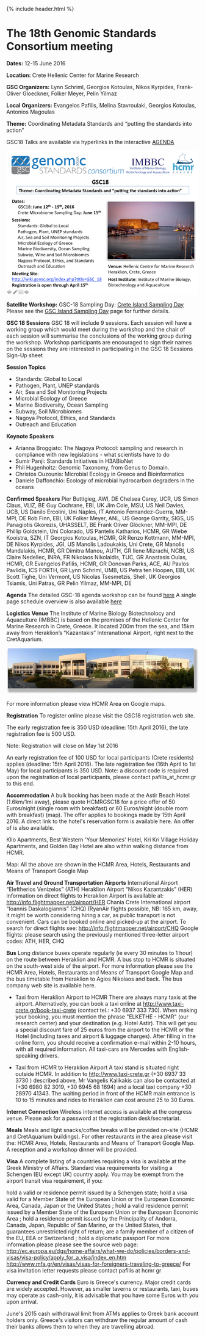 {% include header.html %}

**The 18th Genomic Standards Consortium meeting**
=============================================
 
**Dates:** 12-15 June 2016 

**Location:** Crete Hellenic Center for Marine Research

**GSC Organizers:** Lynn Schriml, Georgios Kotoulas, Nikos Kyrpides, Frank-Oliver Gloeckner, Folker Meyer, Pelin Yilmaz

**Local Organizers:** Evangelos Pafilis, Melina Stavroulaki, Georgios Kotoulas, Antonios Magoulas

**Theme:** Coordinating Metadata Standards and “putting the standards into action”

GSC18 Talks are available via hyperlinks in the interactive [AGENDA](GSC18_agenda.pdf) 


![](Gsc18_announcement_3.png)

**Satellite Workshop:** GSC-18 Sampling Day: [Crete Island Sampling Day](GSC18_ISD_HBIO2016_Poster.pdf) Please see the [GSC Island Sampling Day](GSC18_Island_Sampling_Day_v2.pdf) page for further details.

**GSC 18 Sessions**
GSC 18 will include 9 sessions. Each session will have a working group which would meet during the workshop and the chair of each session will summarise the conclusions of the working group during the workshop. Workshop participants are encouraged to sign their names on the sessions they are interested in participating in the GSC 18 Sessions Sign-Up sheet

**Session Topics**
* Standards: Global to Local
* Pathogen, Plant, UNEP standards
* Air, Sea and Soil Monitoring Projects
* Microbial Ecology of Greece
* Marine Biodiversity, Ocean Sampling
* Subway, Soil Microbiomes
* Nagoya Protocol, Ethics, and Standards
* Outreach and Education

**Keynote Speakers**
* Arianna Broggiato: The Nagoya Protocol: sampling and research in compliance with new legislations - what scientists have to do
* Sumir Panji: Standards Initiatives in H3ABioNet
* Phil Hugenholtz: Genomic Taxonomy, from Genus to Domain.
* Christos Ouzounis: Microbial Ecology in Greece and Bioinformatics
* Daniele Daffonchio: Ecology of microbial hydrocarbon degraders in the oceans

**Confirmed Speakers**
Pier Buttigieg, AWI, DE
Chelsea Carey, UCR, US
Simon Claus, VLIZ, BE
Guy Cochrane, EBI, UK
Jim Cole, MSU, US
Neil Davies, UCB, US
Danilo Ercolini, Uni Naples, IT
Antonio Fernandez-Guerra, MM-MPI, DE
Rob Finn, EBI, UK
Folker Meyer, ANL, US
George Garrity, SIGS, US
Panagiotis Gkorezis, UHASSELT, BE
Frank Oliver Glöckner, MM-MPI, DE
Phillip Goldstein, Uni Colorado, US
Pantelis Katharios, HCMR, GR
Wiebe Kooistra, SZN, IT
Georgios Kotoulas, HCMR, GR
Renzo Kottmann, MM-MPI, DE
Nikos Kyrpides, JGI, US
Manolis Ladoukakis, Uni Crete, GR
Manolis Mandalakis, HCMR, GR
Dimitra Manou, AUTH, GR
Ilene Mizrachi, NCBI, US
Claire Nedellec, INRA, FR
Nikolaos Nikolaidis, TUC, GR
Anastasis Oulas, HCMR, GR
Evangelos Pafilis, HCMR, GR
Donovan Parks, ACE, AU
Pavlos Pavlidis, ICS FORTH, GR
Lynn Schriml, UMB, US
Petra ten Hoopen, EBI, UK
Scott Tighe, Uni Vermont, US
Nicolas Tsesmetzis, Shell, UK
Georgios Tsiamis, Uni Patras, GR
Pelin Yilmaz, MM-MPI, DE

**Agenda**
The detailed GSC-18 agenda workshop can be found [here](Media:GSC18_agenda.pdf)
A single page schedule overview is also available [here]()

**Logistics**
**Venue**
The Institute of Marine Biology Biotechnolocy and Aquaculture (IMBBC) is based on the premises of the Hellenic Center for Marine Research in Crete, Greece. It located 200m from the sea, and 15km away from Heraklion’s “Kazantakis” Interanational Airport, right next to the CretAquarium.

![](Hcmr_crete.jpg)

For more information please view HCMR Area on Google maps.


**Registration**
To register online please visit the GSC18 registration web site.

The early registration fee is 350 USD (deadline: 15th April 2016),
the late registration fee is 500 USD.

Note: Registration will close on May 1st 2016

An early registration fee of 100 USD for local participants (Crete residents) applies
(deadline: 15th April 2016). The late registration fee (16th April to 1st May) for local participants is 350 USD.
Note: a discount code is required upon the registration of local participants,
please contact pafilis_at_hcmr.gr to this end.

**Accommodation**
A bulk booking has been made at the Astir Beach Hotel (1.6km/1mi away), please quote HCMRGSC18 for a price offer of 50 Euros/night (single room with breakfast) or 60 Euros/night (double room with breakfast) (map). The offer applies to bookings made by 15th April 2016. A direct link to the hotel's reservation form is available here. An offer of is also available.

Klio Apartments, Best Western 'Your Memories' Hotel, Kri Kri Village Holiday Apartments, and Golden Bay Hotel are also within walking distance from HCMR.

Map: All the above are shown in the HCMR Area, Hotels, Restaurants and Means of Transport Google Map

**Air Travel and Ground Transportation**
**Airports**
International Airport “Eleftherios Venizelos” (ATH)
Heraklion Airport “Nikos Kazantzakis” (HER)
information on direct flights to Heraklion Airport is available at: http://info.flightmapper.net/airport/HER
Chania Crete International airport “Ioannis Daskalogiannis” (CHQ) (RyanAir flights possible, NB: 165 km, away, it might be worth considering hiring a car, as public transport is not convenient. Cars can be booked online and picked-up at the airport.
To search for direct flights see: http://info.flightmapper.net/airport/CHQ
Google flights: please search using the previously mentioned three-letter airport codes: ATH, HER, CHQ

**Bus**
Long distance buses operate regularly (ie every 30 minutes to 1 hour) on the route between Heraklion and HCMR. A bus stop to HCMR is situated on the south-west side of the airport. For more information please see the HCMR Area, Hotels, Restaurants and Means of Transport Google Map and the bus timetable from Heraklion to Agios Nikolaos and back. The bus company web site is available here.

* Taxi from Heraklion Airport to HCMR
There are always many taxis at the airport. Alternatively, you can book a taxi online at http://www.taxi-crete.gr/book-taxi-crete (contact tel.: +30 6937 333 730). When making your booking, you must mention the phrase "ELKETHE - HCMR" (our research center) and your destination (e.g. Hotel Astir). This will get you a special discount fare of 25 euros from the airport to the ΗCMR or the Hotel (including taxes and airport & luggage charges). After filling in the online form, you should receive a confirmation e-mail within 2-10 hours, with all required information. All taxi-cars are Mercedes with English-speaking drivers.

* Taxi from HCMR to Heraklion Airport
A taxi stand is situated right outside HCMR. In addition to http://www.taxi-crete.gr (+30 6937 33 3730 ) described above, Mr Vangelis Kalikakis can also be contacted at (+30 6980 82 3019, +30 6945 68 1694) and a local taxi company +30 28970 41343. The waiting period in front of the HCMR main entrance is 10 to 15 minutes and rides to Heraklion can cost around 25 to 30 Euros.

**Internet Connection**
Wireless internet access is available at the congress venue. Please ask for a password at the registration desk/secretariat.

**Meals**
Meals and light snacks/coffee breaks will be provided on-site (HCMR and CretAquarium buildings). For other restaurants in the area please visit the: HCMR Area, Hotels, Restaurants and Means of Transport Google Map. A reception and a workshop dinner will be provided.

**Visa**
A complete listing of a countries requiring a visa is available at the Greek Ministry of Affairs. Standard visa requirements for visiting a Schengen (EU except UK) country apply. You may be exempt from the airport transit visa requirement, if you:

hold a valid or residence permit issued by a Schengen state;
hold a visa valid for a Member State of the European Union or the European Economic Area, Canada, Japan or the United States ;
hold a valid residence permit issued by a Member State of the European Union or the European Economic Area ;
hold a residence permit issued by the Principality of Andorra, Canada, Japan, Republic of San Marino, or the United States, that guarantees unrestricted right of return;
are a family member of a citizen of the EU, EEA or Switzerland ;
hold a diplomatic passport
For more information please please see the source web page: http://ec.europa.eu/dgs/home-affairs/what-we-do/policies/borders-and-visas/visa-policy/apply_for_a_visa/index_en.htm http://www.mfa.gr/en/visas/visas-for-foreigners-traveling-to-greece/ For visa invitation letter requests please contact pafilis at hcmr gr

**Currency and Credit Cards**
Euro is Greece's currency. Major credit cards are widely accepted. However, as smaller taverns or restaurants, taxi, buses may operate as cash-only, it is advisable that you have some Euros with you upon arrival.

June's 2015 cash withdrawal limit from ATMs applies to Greek bank account holders only. Greece's visitors can withdraw the regular amount of cash their banks allows them to when they are travelling abroad.